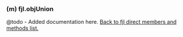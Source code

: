 ### (m) fjl.objUnion
@todo - Added documentation here.
[Back to fjl direct members and methods list.](#members-and-methods)
